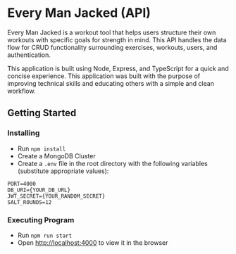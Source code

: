 # Every Man Jacked (API)

Every Man Jacked is a workout tool that helps users structure their own workouts with specific goals for strength in mind. This API handles the data flow for CRUD functionality surrounding exercises, workouts, users, and authentication.

This application is built using Node, Express, and TypeScript for a quick and concise experience. This application was built with the purpose of improving technical skills and educating others with a simple and clean workflow. 

## Getting Started

### Installing

* Run `npm install`
* Create a MongoDB Cluster
* Create a `.env` file in the root directory with the following variables (substitute appropriate values):

```
PORT=4000
DB_URI={YOUR_DB_URL}
JWT_SECRET={YOUR_RANDOM_SECRET}
SALT_ROUNDS=12
```

### Executing Program
* Run `npm run start`
* Open [http://localhost:4000](http://localhost:4000) to view it in the browser
